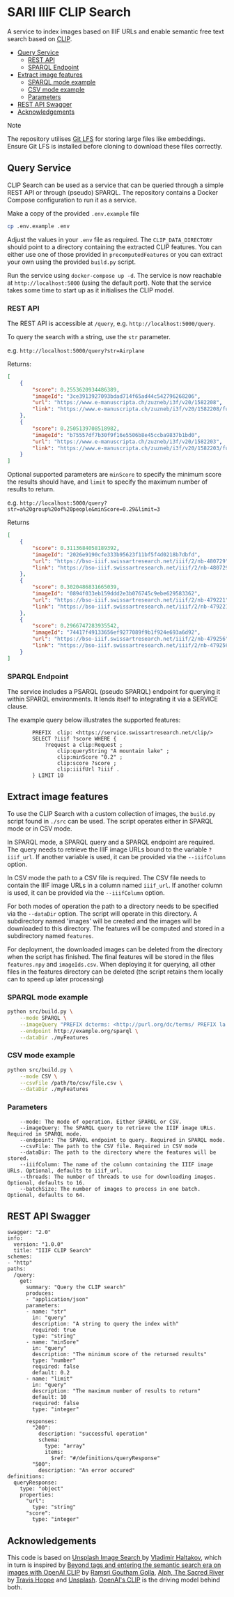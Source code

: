 # SARI IIIF CLIP Search

A service to index images based on IIIF URLs and enable semantic free text search based on [CLIP](https://github.com/openai/CLIP).


  * [Query Service](#query-service)
    + [REST API](#rest-api)
    + [SPARQL Endpoint](#sparql-endpoint)
  * [Extract image features](#extract-image-features)
    + [SPARQL mode example](#sparql-mode-example)
    + [CSV mode example](#csv-mode-example)
    + [Parameters](#parameters)
  * [REST API Swagger](#rest-api-swagger)
  * [Acknowledgements](#acknowledgements)

> [!NOTE]
> The repository utilises [Git LFS](https://git-lfs.com/) for storing large files like embeddings. Ensure Git LFS is installed before cloning to download these files correctly.
  
## Query Service

CLIP Search can be used as a service that can be queried through a simple REST API or through (pseudo) SPARQL.
The repository contains a Docker Compose configuration to run it as a service.

Make a copy of the provided `.env.example` file

```bash
cp .env.example .env
```

Adjust the values in your `.env` file as required. The `CLIP_DATA_DIRECTORY` should point to a directory containing the extracted CLIP features. You can either use one of those provided in `precomputedFeatures` or you can extract your own using the provided `build.py` script.

Run the service using `docker-compose up -d`. The service is now reachable at `http://localhost:5000` (using the default port). Note that the service takes some time to start up as it initialises the CLIP model.

### REST API

The REST API is accessible at `/query`, e.g. `http://localhost:5000/query`. 

To query the search with a string, use the `str` parameter.

e.g. `http://localhost:5000/query?str=Airplane`

Returns:
```json
[
    {
        "score": 0.2553620934486389,
        "imageId": "3ce3913927093bdad714f65ad44c542796268206",
        "url": "https://www.e-manuscripta.ch/zuzneb/i3f/v20/1582208",
        "link": "https://www.e-manuscripta.ch/zuzneb/i3f/v20/1582208/full/1000,/0/default.jpg"
    },
    {
        "score": 0.2505139708518982,
        "imageId": "b75557df7b30f9f16e5506b8e45ccba9837b1bd0",
        "url": "https://www.e-manuscripta.ch/zuzneb/i3f/v20/1582203",
        "link": "https://www.e-manuscripta.ch/zuzneb/i3f/v20/1582203/full/1000,/0/default.jpg"
    }
]
```

Optional supported parameters are `minScore` to specify the minimum score the results should have, and `limit` to specify the maximum number of results to return.

e.g. `http://localhost:5000/query?str=a%20group%20of%20people&minScore=0.29&limit=3`

Returns
```json
[
    {
        "score": 0.3113684058189392,
        "imageId": "2026e9190cfe333b95623f11bf5f4d0218b7dbfd",
        "url": "https://bso-iiif.swissartresearch.net/iiif/2/nb-480729",
        "link": "https://bso-iiif.swissartresearch.net/iiif/2/nb-480729/full/1000,/0/default.jpg"
    },
    {
        "score": 0.3020486831665039,
        "imageId": "0894f033eb159ddd2e3b076745c9ebe629583362",
        "url": "https://bso-iiif.swissartresearch.net/iiif/2/nb-479221",
        "link": "https://bso-iiif.swissartresearch.net/iiif/2/nb-479221/full/1000,/0/default.jpg"
    },
    {
        "score": 0.2966747283935542,
        "imageId": "74417f49133656ef9277089f9b1f924e693a6d92",
        "url": "https://bso-iiif.swissartresearch.net/iiif/2/nb-479256",
        "link": "https://bso-iiif.swissartresearch.net/iiif/2/nb-479256/full/1000,/0/default.jpg"
    }
]
```

### SPARQL Endpoint

The service includes a PSARQL (pseudo SPARQL) endpoint for querying it within SPARQL environments. It lends itself to integrating it via a SERVICE clause.

The example query below illustrates the supported features:

```SPARQL
        PREFIX  clip: <https://service.swissartresearch.net/clip/>
        SELECT ?iiif ?score WHERE { 
            ?request a clip:Request ;
                clip:queryString "A mountain lake" ;
                clip:minScore "0.2" ;
                clip:score ?score ;
                clip:iiifUrl ?iiif .
        } LIMIT 10
```
## Extract image features

To use the CLIP Search with a custom collection of images, the `build.py` script found in `./src` can be used.
The script operates either in SPARQL mode or in CSV mode.

In SPARQL mode, a SPARQL query and a SPARQL endpoint are required. The query needs to retrieve the IIIF image URLs 
bound to the variable `?iiif_url`. If another variable is used, it can be provided via the `--iiifColumn` option.

In CSV mode the path to a CSV file is required. The CSV file needs to contain the IIIF image URLs in a column named `iiif_url`.
If another column is used, it can be provided via the `--iiifColumn` option.

For both modes of operation the path to a directory needs to be specified via the `--dataDir` option. The script will operate in
this directory. A subdirectory named 'images' will be created and the images will be downloaded to this directory. The
features will be computed and stored in a subdirectory named `features`.


For deployment, the downloaded images can be deleted from the directory when the script has finished. 
The final features will be stored in the files `features.npy` and `imageIds.csv`. When deploying it for querying, all other files in the features
directory can be deleted (the script retains them locally can to speed up later processing)

### SPARQL mode example

```bash
python src/build.py \
    --mode SPARQL \
    --imageQuery "PREFIX dcterms: <http://purl.org/dc/terms/ PREFIX la: <https://linked.art/ns/terms/> SELECT ?iiif_url WHERE { ?service a la:DigitalService ; dcterms:conformsTo <http://iiif.io/api/image> ; la:access_point ?iiif_url .}  ORDER BY ?iiif_url LIMIT 100" \
    --endpoint http://example.org/sparql \
    --dataDir ./myFeatures
```

### CSV mode example

```bash
python src/build.py \
    --mode CSV \
    --csvFile /path/to/csv/file.csv \
    --dataDir ./myFeatures
```

### Parameters

```
    --mode: The mode of operation. Either SPARQL or CSV.
    --imageQuery: The SPARQL query to retrieve the IIIF image URLs. Required in SPARQL mode.
    --endpoint: The SPARQL endpoint to query. Required in SPARQL mode.
    --csvFile: The path to the CSV file. Required in CSV mode
    --dataDir: The path to the directory where the features will be stored.
    --iiifColumn: The name of the column containing the IIIF image URLs. Optional, defaults to iiif_url.
    --threads: The number of threads to use for downloading images. Optional, defaults to 16.
    --batchSize: The number of images to process in one batch. Optional, defaults to 64.
```

## REST API Swagger

```swagger
swagger: "2.0"
info:
  version: "1.0.0"
  title: "IIIF CLIP Search"
schemes:
- "http"
paths:
  /query:
    get:
      summary: "Query the CLIP search"
      produces:
      - "application/json"
      parameters:
      - name: "str"
        in: "query"
        description: "A string to query the index with"
        required: true
        type: "string"
      - name: "minSore"
        in: "query"
        description: "The minimum score of the returned results"
        type: "number"
        required: false
        default: 0.2
      - name: "limit"
        in: "query"
        description: "The maximum number of results to return"
        default: 10
        required: false
        type: "integer"
        
      responses:
        "200":
          description: "successful operation"
          schema:
            type: "array"
            items:
              $ref: "#/definitions/queryResponse"
        "500":
          description: "An error occured"
definitions:
  queryResponse:
    type: "object"
    properties:
      "url":
        type: "string"
      "score":
        type: "integer"
```

## Acknowledgements

This code is based on [Unsplash Image Search
](https://github.com/haltakov/natural-language-image-search) by [Vladimir Haltakov](https://github.com/haltakov), which in turn is inspired by [Beyond tags and entering the semantic search era on images with OpenAI CLIP](https://towardsdatascience.com/beyond-tags-and-entering-the-semantic-search-era-on-images-with-openai-clip-1f7d629a9978) by [Ramsri Goutham Golla](https://twitter.com/ramsri_goutham), [Alph, The Sacred River](https://github.com/thoppe/alph-the-sacred-river) by [Travis Hoppe](https://twitter.com/metasemantic) and [Unsplash](https://unsplash.com/). [OpenAI's CLIP](https://github.com/openai/CLIP) is the driving model behind both.
